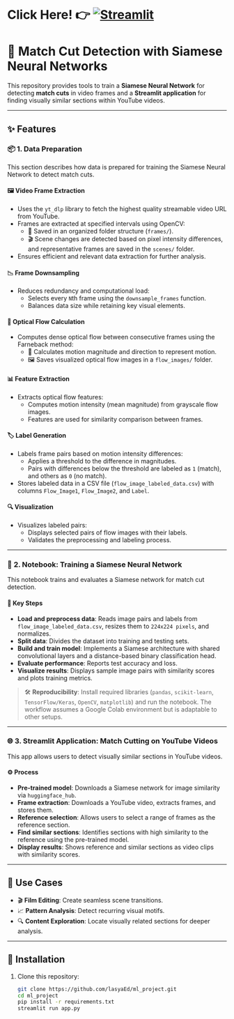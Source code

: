 
# Click Here! 👉 [![Streamlit](https://docs.streamlit.io/logo.svg)](https://matchcut.streamlit.app/)
# 🎥 Match Cut Detection with Siamese Neural Networks

This repository provides tools to train a **Siamese Neural Network** for detecting **match cuts** in video frames and a **Streamlit application** for finding visually similar sections within YouTube videos.

---

## ✨ Features

### 📦 **1. Data Preparation**

This section describes how data is prepared for training the Siamese Neural Network to detect match cuts.

#### 🖼️ **Video Frame Extraction**
- Uses the `yt_dlp` library to fetch the highest quality streamable video URL from YouTube.
- Frames are extracted at specified intervals using OpenCV:
  - 📁 Saved in an organized folder structure (`frames/`).
  - 🎬 Scene changes are detected based on pixel intensity differences, and representative frames are saved in the `scenes/` folder.
- Ensures efficient and relevant data extraction for further analysis.

#### 📉 **Frame Downsampling**
- Reduces redundancy and computational load:
  - Selects every `N`th frame using the `downsample_frames` function.
  - Balances data size while retaining key visual elements.

#### 🌊 **Optical Flow Calculation**
- Computes dense optical flow between consecutive frames using the Farneback method:
  - 🌟 Calculates motion magnitude and direction to represent motion.
  - 🖼️ Saves visualized optical flow images in a `flow_images/` folder.

#### 📊 **Feature Extraction**
- Extracts optical flow features:
  - Computes motion intensity (mean magnitude) from grayscale flow images.
  - Features are used for similarity comparison between frames.

#### 🏷️ **Label Generation**
- Labels frame pairs based on motion intensity differences:
  - Applies a threshold to the difference in magnitudes.
  - Pairs with differences below the threshold are labeled as `1` (match), and others as `0` (no match).
- Stores labeled data in a CSV file (`flow_image_labeled_data.csv`) with columns `Flow_Image1`, `Flow_Image2`, and `Label`.

#### 🔍 **Visualization**
- Visualizes labeled pairs:
  - Displays selected pairs of flow images with their labels.
  - Validates the preprocessing and labeling process.

---

### 🧠 **2. Notebook: Training a Siamese Neural Network**

This notebook trains and evaluates a Siamese network for match cut detection.

#### 🔑 **Key Steps**
- **Load and preprocess data**: Reads image pairs and labels from `flow_image_labeled_data.csv`, resizes them to `224x224 pixels`, and normalizes.
- **Split data**: Divides the dataset into training and testing sets.
- **Build and train model**: Implements a Siamese architecture with shared convolutional layers and a distance-based binary classification head.
- **Evaluate performance**: Reports test accuracy and loss.
- **Visualize results**: Displays sample image pairs with similarity scores and plots training metrics.

> 🛠️ **Reproducibility**: Install required libraries (`pandas`, `scikit-learn`, `TensorFlow/Keras`, `OpenCV`, `matplotlib`) and run the notebook. The workflow assumes a Google Colab environment but is adaptable to other setups.

---

### 🌐 **3. Streamlit Application: Match Cutting on YouTube Videos**

This app allows users to detect visually similar sections in YouTube videos.

#### ⚙️ **Process**
- **Pre-trained model**: Downloads a Siamese network for image similarity via `huggingface_hub`.
- **Frame extraction**: Downloads a YouTube video, extracts frames, and stores them.
- **Reference selection**: Allows users to select a range of frames as the reference section.
- **Find similar sections**: Identifies sections with high similarity to the reference using the pre-trained model.
- **Display results**: Shows reference and similar sections as video clips with similarity scores.

---

## 🎯 Use Cases

- 🎬 **Film Editing**: Create seamless scene transitions.
- 📈 **Pattern Analysis**: Detect recurring visual motifs.
- 🔍 **Content Exploration**: Locate visually related sections for deeper analysis.

---

## 🚀 Installation

1. Clone this repository:
   ```bash
   git clone https://github.com/lasyaEd/ml_project.git
   cd ml_project
   pip install -r requirements.txt
   streamlit run app.py
